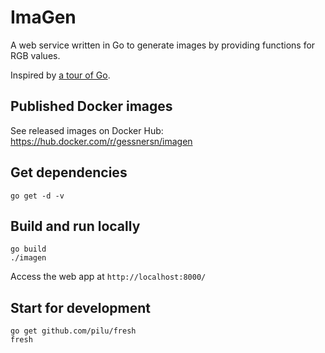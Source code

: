 # ImaGen
A web service written in Go to generate images by providing functions for RGB values.

Inspired by [a tour of Go](https://tour.golang.org/list).

## Published Docker images
See released images on Docker Hub: 
https://hub.docker.com/r/gessnersn/imagen

## Get dependencies
```
go get -d -v
```

## Build and run locally
```
go build
./imagen
```
Access the web app at `http://localhost:8000/`

## Start for development
```
go get github.com/pilu/fresh
fresh
```
